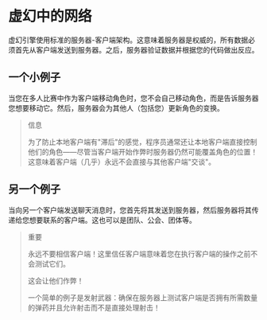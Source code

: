 # 虚幻中的网络

虚幻引擎使用标准的服务器-客户端架构。这意味着服务器是权威的，所有数据必须首先从客户端发送到服务器。之后，服务器验证数据并根据您的代码做出反应。

## 一个小例子

当您在多人比赛中作为客户端移动角色时，您不会自己移动角色，而是告诉服务器您想要移动它。然后，服务器会为其他人（包括您）更新角色的变换。

> 信息
>
> 为了防止本地客户端有"滞后"的感觉，程序员通常还让本地客户端直接控制他们的角色——尽管当客户端开始作弊时服务器仍然可能覆盖角色的位置！这意味着客户端（几乎）永远不会直接与其他客户端"交谈"。

## 另一个例子​

当向另一个客户端发送聊天消息时，您首先将其发送到服务器，然后服务器将其传递给您想要联系的客户端。这也可以是团队、公会、团体等。

> 重要
>
> 永远不要相信客户端！这里信任客户端意味着您在执行客户端的操作之前不会测试它们。
>
> 这会让他们作弊！
>
> 一个简单的例子是发射武器：确保在服务器上测试客户端是否拥有所需数量的弹药并且允许射击而不是直接处理射击！
